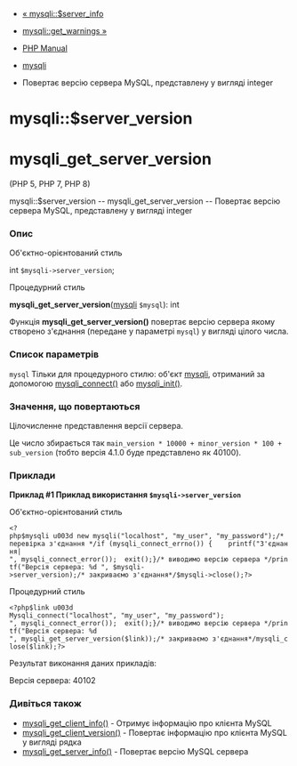 - [« mysqli::$server_info](mysqli.get-server-info.md)
- [mysqli::get_warnings »](mysqli.get-warnings.md)

- [PHP Manual](index.md)
- [mysqli](class.mysqli.md)
- Повертає версію сервера MySQL, представлену у вигляді integer

# mysqli::$server_version

# mysqli_get_server_version

(PHP 5, PHP 7, PHP 8)

mysqli::$server_version -- mysqli_get_server_version -- Повертає версію
сервера MySQL, представлену у вигляді integer

### Опис

Об'єктно-орієнтований стиль

int `$mysqli->server_version`;

Процедурний стиль

**mysqli_get_server_version**([mysqli](class.mysqli.md) `$mysql`): int

Функція **mysqli_get_server_version()** повертає версію сервера
якому створено з'єднання (передане у параметрі `mysql`) у вигляді
цілого числа.

### Список параметрів

`mysql`
Тільки для процедурного стилю: об'єкт [mysqli](class.mysqli.md),
отриманий за допомогою [mysqli_connect()](function.mysqli-connect.md)
або [mysqli_init()](mysqli.init.md).

### Значення, що повертаються

Цілочисленне представлення версії сервера.

Це число збирається так
`main_version * 10000 + minor_version * 100 + sub_version` (тобто версія
4.1.0 буде представлено як 40100).

### Приклади

**Приклад #1 Приклад використання `$mysqli->server_version`**

Об'єктно-орієнтований стиль

` <?php$mysqli u003d new mysqli("localhost", "my_user", "my_password");/* перевірка з'єднання */if (mysqli_connect_errno()) {    printf("З'єднання|
", mysqli_connect_error());  exit();}/* виводимо версію сервера */printf("Версія сервера: %d
", $mysqli->server_version);/* закриваємо з'єднання*/$mysqli->close();?> `

Процедурний стиль

` <?php$link u003d Mysqli_connect("localhost", "my_user", "my_password");
", mysqli_connect_error());  exit();}/* виводимо версію сервера */printf("Версія сервера: %d
", mysqli_get_server_version($link));/* закриваємо з'єднання*/mysqli_close($link);?> `

Результат виконання даних прикладів:

Версія сервера: 40102

### Дивіться також

- [mysqli_get_client_info()](mysqli.get-client-info.md) - Отримує
інформацію про клієнта MySQL
- [mysqli_get_client_version()](mysqli.get-client-version.md) -
Повертає інформацію про клієнта MySQL у вигляді рядка
- [mysqli_get_server_info()](mysqli.get-server-info.md) - Повертає
версію MySQL сервера

